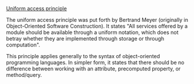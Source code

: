 [Uniform access principle](https://en.wikipedia.org/wiki/Uniform_access_principle)

The uniform access principle was put forth by Bertrand Meyer (originally in Object-Oriented Software Construction). It states "All services offered by a module should be available through a uniform notation, which does not betray whether they are implemented through storage or through computation". 

This principle applies generally to the syntax of object-oriented programming languages. In simpler form, it states that there should be no difference between working with an attribute, precomputed property, or method/query.